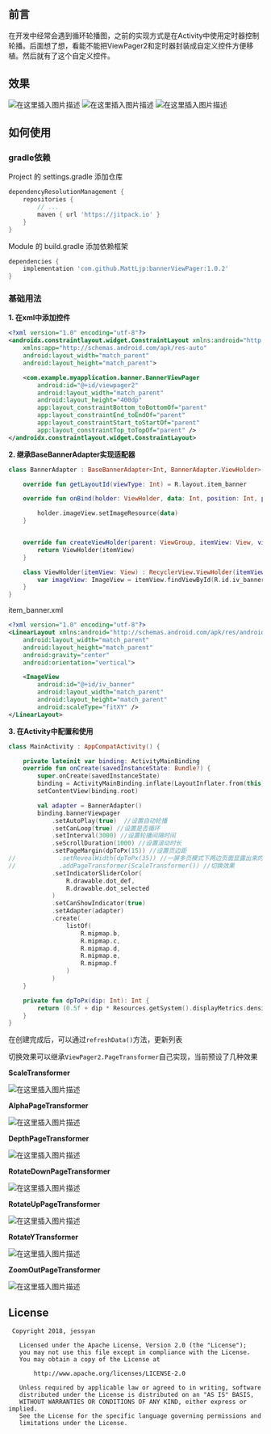 ## 前言

在开发中经常会遇到循环轮播图，之前的实现方式是在Activity中使用定时器控制轮播。后面想了想，看能不能把ViewPager2和定时器封装成自定义控件方便移植。然后就有了这个自定义控件。

## 效果

![在这里插入图片描述](doc/img/20230831164415.gif)
![在这里插入图片描述](doc/img/20230831164831.gif)
![在这里插入图片描述](doc/img/20230831163354.gif)

## 如何使用

###  gradle依赖
Project 的 settings.gradle 添加仓库
```groovy
dependencyResolutionManagement {
    repositories {
        // ...
        maven { url 'https://jitpack.io' }
    }
}
```

Module 的 build.gradle 添加依赖框架
```groovy
dependencies {
    implementation 'com.github.MattLjp:bannerViewPager:1.0.2'
}
```

### 基础用法
**1. 在xml中添加控件**
```xml
<?xml version="1.0" encoding="utf-8"?>
<androidx.constraintlayout.widget.ConstraintLayout xmlns:android="http://schemas.android.com/apk/res/android"
    xmlns:app="http://schemas.android.com/apk/res-auto"
    android:layout_width="match_parent"
    android:layout_height="match_parent">

    <com.example.myapplication.banner.BannerViewPager
        android:id="@+id/viewpager2"
        android:layout_width="match_parent"
        android:layout_height="400dp"
        app:layout_constraintBottom_toBottomOf="parent"
        app:layout_constraintEnd_toEndOf="parent"
        app:layout_constraintStart_toStartOf="parent"
        app:layout_constraintTop_toTopOf="parent" />
</androidx.constraintlayout.widget.ConstraintLayout>
```

**2. 继承BaseBannerAdapter实现适配器**

```kotlin
class BannerAdapter : BaseBannerAdapter<Int, BannerAdapter.ViewHolder>() {

    override fun getLayoutId(viewType: Int) = R.layout.item_banner

    override fun onBind(holder: ViewHolder, data: Int, position: Int, pageSize: Int) {

        holder.imageView.setImageResource(data)
    }


    override fun createViewHolder(parent: ViewGroup, itemView: View, viewType: Int): ViewHolder {
        return ViewHolder(itemView)
    }

    class ViewHolder(itemView: View) : RecyclerView.ViewHolder(itemView) {
        var imageView: ImageView = itemView.findViewById(R.id.iv_banner)
    }
}
```

item_banner.xml

```xml
<?xml version="1.0" encoding="utf-8"?>
<LinearLayout xmlns:android="http://schemas.android.com/apk/res/android"
    android:layout_width="match_parent"
    android:layout_height="match_parent"
    android:gravity="center"
    android:orientation="vertical">

    <ImageView
        android:id="@+id/iv_banner"
        android:layout_width="match_parent"
        android:layout_height="match_parent"
        android:scaleType="fitXY" />
</LinearLayout>
```

**3. 在Activity中配置和使用**

```kotlin
class MainActivity : AppCompatActivity() {

    private lateinit var binding: ActivityMainBinding
    override fun onCreate(savedInstanceState: Bundle?) {
        super.onCreate(savedInstanceState)
        binding = ActivityMainBinding.inflate(LayoutInflater.from(this))
        setContentView(binding.root)

        val adapter = BannerAdapter()
        binding.bannerViewpager
            .setAutoPlay(true)  //设置自动轮播
            .setCanLoop(true) //设置是否循环
            .setInterval(3000) //设置轮播间隔时间
            .seScrollDuration(1000) //设置滚动时长
            .setPageMargin(dpToPx(15)) //设置页边距
//            .setRevealWidth(dpToPx(35)) //一屏多页模式下两边页面显露出来的宽度
//            .addPageTransformer(ScaleTransformer()) //切换效果
            .setIndicatorSliderColor(
                R.drawable.dot_def,
                R.drawable.dot_selected
            )
            .setCanShowIndicator(true)
            .setAdapter(adapter)
            .create(
                listOf(
                    R.mipmap.b,
                    R.mipmap.c,
                    R.mipmap.d,
                    R.mipmap.e,
                    R.mipmap.f
                )
            )
    }

    private fun dpToPx(dip: Int): Int {
        return (0.5f + dip * Resources.getSystem().displayMetrics.density).toInt()
    }
}
```
在创建完成后，可以通过`refreshData()`方法，更新列表

切换效果可以继承`ViewPager2.PageTransformer`自己实现，当前预设了几种效果

**ScaleTransformer**

![在这里插入图片描述](doc/img/20230831164831.gif)

**AlphaPageTransformer**

![在这里插入图片描述](doc/img/20230831163354.gif)

**DepthPageTransformer**

![在这里插入图片描述](doc/img/20230831163909.gif)

**RotateDownPageTransformer**

![在这里插入图片描述](doc/img/20230831164944.gif)

**RotateUpPageTransformer**

![在这里插入图片描述](doc/img/20230831165156.gif)

**RotateYTransformer**

![在这里插入图片描述](doc/img/20230831165449.gif)

**ZoomOutPageTransformer**

![在这里插入图片描述](doc/img/20230831165621.gif)


## License
```
 Copyright 2018, jessyan

   Licensed under the Apache License, Version 2.0 (the "License");
   you may not use this file except in compliance with the License.
   You may obtain a copy of the License at

       http://www.apache.org/licenses/LICENSE-2.0

   Unless required by applicable law or agreed to in writing, software
   distributed under the License is distributed on an "AS IS" BASIS,
   WITHOUT WARRANTIES OR CONDITIONS OF ANY KIND, either express or implied.
   See the License for the specific language governing permissions and
   limitations under the License.
```